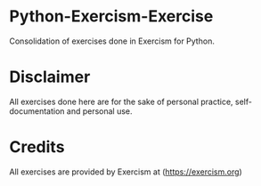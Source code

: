 # Python-Exercism-Exercise
Consolidation of exercises done in Exercism for Python.

# Disclaimer
All exercises done here are for the sake of personal practice, self-documentation and personal use.

# Credits
All exercises are provided by Exercism at (https://exercism.org)
